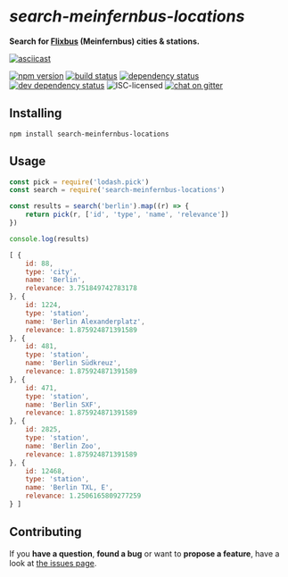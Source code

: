 # *search-meinfernbus-locations*

**Search for [Flixbus](https://flixbus.de/) (Meinfernbus) cities & stations.**

[![asciicast](https://asciinema.org/a/83504.png)](https://asciinema.org/a/83504)

[![npm version](https://img.shields.io/npm/v/search-meinfernbus-locations.svg)](https://www.npmjs.com/package/search-meinfernbus-locations)
[![build status](https://img.shields.io/travis/derhuerst/search-meinfernbus-locations.svg)](https://travis-ci.org/derhuerst/search-meinfernbus-locations)
[![dependency status](https://img.shields.io/david/derhuerst/search-meinfernbus-locations.svg)](https://david-dm.org/derhuerst/search-meinfernbus-locations)
[![dev dependency status](https://img.shields.io/david/dev/derhuerst/search-meinfernbus-locations.svg)](https://david-dm.org/derhuerst/search-meinfernbus-locations#info=devDependencies)
![ISC-licensed](https://img.shields.io/github/license/derhuerst/search-meinfernbus-locations.svg)
[![chat on gitter](https://badges.gitter.im/derhuerst.svg)](https://gitter.im/derhuerst)


## Installing

```shell
npm install search-meinfernbus-locations
```


## Usage

```js
const pick = require('lodash.pick')
const search = require('search-meinfernbus-locations')

const results = search('berlin').map((r) => {
	return pick(r, ['id', 'type', 'name', 'relevance'])
})

console.log(results)
```

```js
[ {
	id: 88,
	type: 'city',
	name: 'Berlin',
	relevance: 3.751849742783178
}, {
	id: 1224,
	type: 'station',
	name: 'Berlin Alexanderplatz',
	relevance: 1.875924871391589
}, {
	id: 481,
	type: 'station',
	name: 'Berlin Südkreuz',
	relevance: 1.875924871391589
}, {
	id: 471,
	type: 'station',
	name: 'Berlin SXF',
	relevance: 1.875924871391589
}, {
	id: 2825,
	type: 'station',
	name: 'Berlin Zoo',
	relevance: 1.875924871391589
}, {
	id: 12468,
	type: 'station',
	name: 'Berlin TXL, E',
	relevance: 1.2506165809277259
} ]
```


## Contributing

If you **have a question**, **found a bug** or want to **propose a feature**, have a look at [the issues page](https://github.com/derhuerst/search-meinfernbus-locations/issues).

